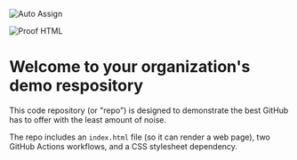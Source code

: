 ![Auto Assign](https://github.com/Symbiosis-Quantum-Club/demo-repository/actions/workflows/auto-assign.yml/badge.svg)

![Proof HTML](https://github.com/Symbiosis-Quantum-Club/demo-repository/actions/workflows/proof-html.yml/badge.svg)

# Welcome to your organization's demo respository
This code repository (or "repo") is designed to demonstrate the best GitHub has to offer with the least amount of noise.

The repo includes an `index.html` file (so it can render a web page), two GitHub Actions workflows, and a CSS stylesheet dependency.
